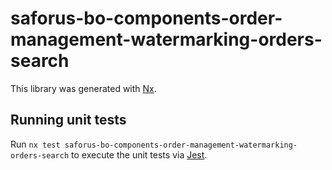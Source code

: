 # saforus-bo-components-order-management-watermarking-orders-search

This library was generated with [Nx](https://nx.dev).

## Running unit tests

Run `nx test saforus-bo-components-order-management-watermarking-orders-search` to execute the unit tests via [Jest](https://jestjs.io).
